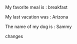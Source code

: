 My favorite meal is : breakfast

My last vacation was : Arizona 

The name of my dog is : Sammy

changes
